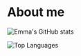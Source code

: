 # About me

![Emma's GitHub stats](https://github-readme-stats.vercel.app/api?username=EmmaJson&show_icons=true&theme=dark)

![Top Languages](https://github-readme-stats.vercel.app/api/top-langs/?username=EmmaJson&layout=compact&theme=dark)
